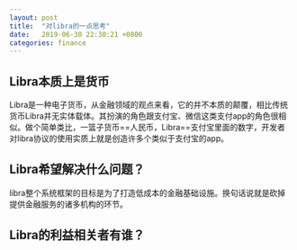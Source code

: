 ```yaml
---
layout: post
title:  "对libra的一点思考"
date:   2019-06-30 22:30:21 +0800
categories: finance
---
```

## Libra本质上是货币
Libra是一种电子货币，从金融领域的观点来看，它的并不本质的颠覆，相比传统货币Libra并无实体载体。其扮演的角色跟支付宝、微信这类支付app的角色很相似。做个简单类比，一篮子货币==人民币，Libra==支付宝里面的数字，开发者对libra协议的使用实质上就是创造许多个类似于支付宝的app。


## Libra希望解决什么问题？
libra整个系统框架的目标是为了打造低成本的金融基础设施。换句话说就是砍掉提供金融服务的诸多机构的环节。

## Libra的利益相关者有谁？


